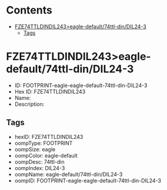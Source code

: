 



Contents
========

* [FZE74TTLDINDIL243>eagle-default/74ttl-din/DIL24-3](#fze74ttldindil243eagle-default74ttl-dindil24-3)
	* [Tags](#tags)

# FZE74TTLDINDIL243>eagle-default/74ttl-din/DIL24-3

- ID: FOOTPRINT-eagle-eagle-default-74ttl-din-DIL24-3
- Hex ID: FZE74TTLDINDIL243
- Name: 
- Description: 

## Tags

- hexID: FZE74TTLDINDIL243
- oompType: FOOTPRINT
- oompSize: eagle
- oompColor: eagle-default
- oompDesc: 74ttl-din
- oompIndex: DIL24-3
- oompName: eagle-default/74ttl-din/DIL24-3
- oompID: FOOTPRINT-eagle-eagle-default-74ttl-din-DIL24-3
